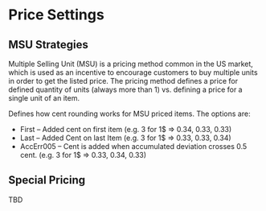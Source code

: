 
# Price Settings

## MSU Strategies

Multiple Selling Unit (MSU) is a pricing method common in the US market, which is used as an incentive to encourage customers to buy multiple units in order to get the listed price. 
The pricing method defines a price for defined quantity of units (always more than 1) vs. defining a price for a single unit of an item.

Defines how cent rounding works for MSU priced items.
The options are:

* First – Added cent on first item (e.g. 3 for 1$ => 0.34, 0.33, 0.33)
* Last – Added Cent on last Item (e.g. 3 for 1$ => 0.33, 0.33, 0.34)
* AccErr005 – Cent is added when accumulated deviation crosses 0.5 cent. (e.g. 3 for 1$ => 0.33, 0.34, 0.33)

## Special Pricing

TBD
